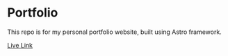 # Portfolio

This repo is for my personal portfolio website, built using Astro framework.

[Live Link](https://00jferna.github.io/Portfolio/)